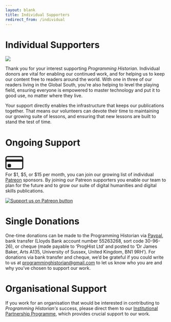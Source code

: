 ```yaml
---
layout: blank
title: Individual Supporters
redirect_from: /individual
---
```


# Individual Supporters

<img src="{{site.baseurl}}/images/supporters-individual.png" class="garnish rounded float-left" />

Thank you for your interest supporting *Programming Historian*. Individual donors are vital for enabling our continued work, and for helping us to keep our content free to readers around the world. With one in three of our readers living in the Global South, you're also helping to level the playing field, ensuring everyone is empowered to master technology and put it to good use, no matter where they live.

Your support directly enables the infrastructure that keeps our publications together. That means our volunteers can devote their time to maintaining our growing suite of lessons, and ensuring that new lessons are built to stand the test of time.

# Ongoing Support

<div class="alert alert-info">
<div class="float-left">
	<svg width="4em" height="4em" viewBox="0 0 16 16" class="bi bi-credit-card" fill="currentColor" xmlns="http://www.w3.org/2000/svg">
  <path fill-rule="evenodd" d="M0 4a2 2 0 0 1 2-2h12a2 2 0 0 1 2 2v8a2 2 0 0 1-2 2H2a2 2 0 0 1-2-2V4zm2-1a1 1 0 0 0-1 1v1h14V4a1 1 0 0 0-1-1H2zm13 4H1v5a1 1 0 0 0 1 1h12a1 1 0 0 0 1-1V7z"/>
  <path d="M2 10a1 1 0 0 1 1-1h1a1 1 0 0 1 1 1v1a1 1 0 0 1-1 1H3a1 1 0 0 1-1-1v-1z"/>
</svg>
</div>
For $1, $5, or $15 per month, you can join our growing list of individual <a href="https://www.patreon.com/join/theprogramminghistorian">Patreon</a> sponsors. By joining our Patreon supporters you enable our team to plan for the future and to grow our suite of digital humanities and digital skills publications. 
	
<p><a href="https://www.patreon.com/theprogramminghistorian"><img src="{{site.baseurl}}/images/patreonbutton.png" alt="Support us on Patreon button" class="garnish rounded" /></a></p>
	
</div>

# Single Donations

One-time donations can be made to the Programming Historian via [Paypal](https://www.paypal.com/cgi-bin/webscr?cmd=_s-xclick&hosted_button_id=7BGHUZRVS4LYL&source=url), bank transfer (Lloyds Bank account number 55263268, sort code 30-96-26), or cheque (made payable to ‘ProgHist Ltd’ and posted to ‘Dr James Baker, Arts A135, University of Sussex, United Kingdom, BN1 9RH’). For donations via bank transfer and cheque, we’d be grateful if you could write to us at programminghistorian@gmail.com to let us know who you are and why you’ve chosen to support our work.

# Organisational Support

If you work for an organisation that would be interested in contributing to *Programming Historian's* success, please direct them to our [Institutional Partnership Programme](ipp), which provides crucial support to our work.
